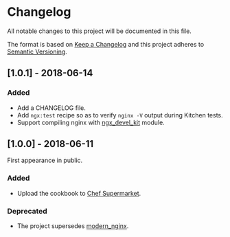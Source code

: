 # Changelog
All notable changes to this project will be documented in this file.

The format is based on [Keep a Changelog](http://keepachangelog.com/en/1.0.0/)
and this project adheres to [Semantic Versioning](http://semver.org/spec/v2.0.0.html).

## [1.0.1] - 2018-06-14
### Added
- Add a CHANGELOG file.
- Add `ngx:test` recipe so as to verify `nginx -V` output during Kitchen tests.
- Support compiling nginx with [ngx_devel_kit](https://github.com/simplresty/ngx_devel_kit) module.

## [1.0.0] - 2018-06-11

First appearance in public.

### Added
- Upload the cookbook to [Chef Supermarket](https://supermarket.chef.io/cookbooks/ngx).

### Deprecated
- The project supersedes [modern_nginx](https://github.com/aspyatkin/modern_nginx).
